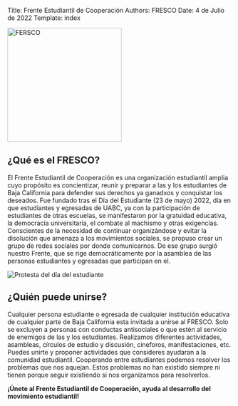 Title: Frente Estudiantil de Cooperación
Authors: FRESCO
Date: 4 de Julio de 2022
Template: index

<img src="./img/fresco-title.png"
     alt="FERSCO"
     style="width: 256px; justify-content: center;" />

## ¿Qué es el FRESCO?
El Frente Estudiantil de Cooperación es una organización estudiantil
amplia cuyo propósito es concientizar, reunir y preparar a las y los
estudiantes de Baja California para defender sus derechos ya ganadxos y
conquistar los deseados. Fue fundado tras el Día del Estudiante (23 de
mayo) 2022, día en que estudiantes y egresadas de UABC, ya con la
participación de estudiantes de otras escuelas, se manifestaron por la
gratuidad educativa, la democracia universitaria, el combate al machismo
y otras exigencias. Conscientes de la necesidad de continuar
organizándose y evitar la disolución que amenaza a los movimientos
sociales, se propuso crear un grupo de redes sociales por donde
comunicarnos. De ese grupo surgió nuestro Frente, que se rige
democráticamente por la asamblea de las personas estudiantes y egresadas
que participan en el.

![Protesta del día del estudiante](./img/portada.jpg)

## ¿Quién puede unirse?
Cualquier persona estudiante o egresada de cualquier institución
educativa de cualquier parte de Baja California esta invitada a unirse
al FRESCO. Solo se excluyen a personas con conductas antisociales o que
estén al servicio de enemigos de las y los estudiantes.
Realizamos diferentes actividades, asambleas, círculos de estudio y
discusión, cineforos, manifestaciones, etc. Puedes unirte y proponer
actividades que consideres ayudaran a la comunidad estudiantil.
Cooperando entre estudiantes podemos resolver los problemas que nos
aquejan. Estos problemas no han existido siempre ni tienen porque seguir
existiendo si nos organizamos para resolverlos.

**¡Únete al Frente Estudiantil de Cooperación, ayuda al desarrollo 
del movimiento estudiantil!**
